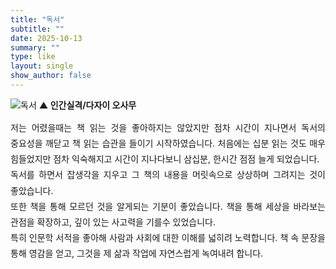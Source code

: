 ```yaml
---
title: "독서"
subtitle: ""
date: 2025-10-13
summary: ""
type: like
layout: single
show_author: false
---
```


![독서](hslike/book1.jpg)
**▲ 인간실격/다자이 오사무**<br>
<div style="text-align: justify; text-justify: inter-word; line-height: 1.8; word-break: keep-all; hyphens: auto;">
저는 어렸을때는 책 읽는 것을 좋아하지는 않았지만 점차 시간이 지나면서 독서의 중요성을 깨닫고 책 읽는 습관을 들이기 시작하였습니다. 처음에는 십분 읽는 것도 매우 힘들었지만 점차 익숙해지고 시간이 지나다보니 삼십분, 한시간 점점 늘게 되었습니다. 
<br>
독서를 하면서 잡생각을 지우고 그 책의 내용을 머릿속으로 상상하며 그려지는 것이 좋았습니다.
<br>
또한 책을 통해 모르던 것을 알게되는 기분이 좋았습니다. 책을 통해 세상을 바라보는 관점을 확장하고, 깊이 있는 사고력을 기를수 있었습니다.
<br>
특히 인문학 서적을 좋아해 사람과 사회에 대한 이해를 넓히려 노력합니다.
책 속 문장을 통해 영감을 얻고, 그것을 제 삶과 작업에 자연스럽게 녹여내려 합니다.
</div>